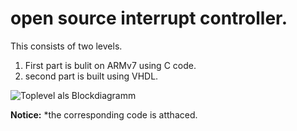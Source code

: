 # open source interrupt controller.
This consists of two levels. 
1) First part is bulit on ARMv7 using C code.
2) second part is built using VHDL.

![Toplevel als Blockdiagramm](https://user-images.githubusercontent.com/23040328/64916023-4f1da880-d775-11e9-8643-07663473fc4d.png)




**Notice:**
*the corresponding code is atthaced.

